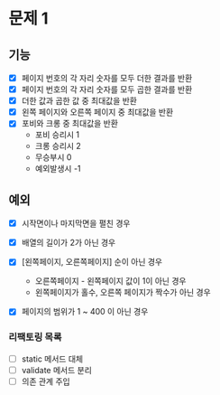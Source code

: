 # 문제 1 

## 기능

* [x] 페이지 번호의 각 자리 숫자를 모두 더한 결과를 반환
* [x] 페이지 번호의 각 자리 숫자를 모두 곱한 결과를 반환
* [x] 더한 값과 곱한 값 중 최대값을 반환
* [x] 왼쪽 페이지와 오른쪽 페이지 중 최대값을 반환
* [x] 포비와 크롱 중 최대값을 반환
  * 포비 승리시 1
  * 크롱 승리시 2
  * 무승부시 0
  * 예외발생시 -1

## 예외

* [x] 시작면이나 마지막면을 펼친 경우
* [x] 배열의 길이가 2가 아닌 경우
* [x] [왼쪽페이지, 오른쪽페이지] 순이 아닌 경우
  * 오른쪽페이지 - 왼쪽페이지 값이 1이 아닌 경우
  * 왼쪽페이지가 홀수, 오른쪽 페이지가 짝수가 아닌 경우
* [x] 페이지의 범위가 1 ~ 400 이 아닌 경우


### 리팩토링 목록

* [ ] static 메서드 대체
* [ ] validate 메서드 분리
* [ ] 의존 관계 주입